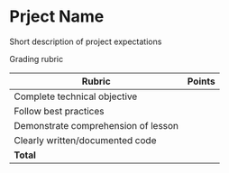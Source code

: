 # Prject Name

Short description of project expectations

Grading rubric

|Rubric|Points|
|---|---|
|Complete technical objective| |
|Follow best practices| |
|Demonstrate comprehension of lesson| |
|Clearly written/documented code| |
|__Total__| |

